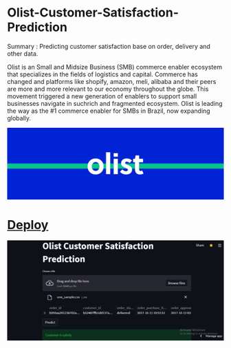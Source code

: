 # Olist-Customer-Satisfaction-Prediction

Summary : Predicting customer satisfaction base on order, delivery and other data.

Olist is an Small and Midsize Business (SMB) commerce enabler ecosystem that specializes in the fields of logistics and capital. Commerce has changed and platforms like shopify, amazon, meli, alibaba and their peers are more and more relevant to our economy throughout the globe. This movement triggered a new generation of enablers to support small businesses navigate in suchrich and fragmented ecosystem. Olist is leading the way as the #1 commerce enabler for SMBs in Brazil, now expanding globally.

![olist](img/download.jpg)

# [Deploy](https://share.streamlit.io/rushidarge/olist-customer-satisfaction-prediction/main/app.py)
[![Deploy app](img/app_screenshot.JPG)](https://youtu.be/C85tzuGaMxY)
